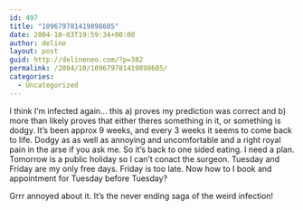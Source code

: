 ```yaml
---
id: 497
title: "109679781419898605"
date: 2004-10-03T19:59:34+00:00
author: deline
layout: post
guid: http://delineneo.com/?p=382
permalink: /2004/10/109679781419898605/
categories:
  - Uncategorized
---
```

I think I&#8217;m infected again&#8230; this a) proves my prediction was correct and b) more than likely proves that either theres something in it, or something is dodgy. It&#8217;s been approx 9 weeks, and every 3 weeks it seems to come back to life. Dodgy as as well as annoying and uncomfortable and a right royal pain in the arse if you ask me. So it&#8217;s back to one sided eating. I need a plan. Tomorrow is a public holiday so I can&#8217;t conact the surgeon. Tuesday and Friday are my only free days. Friday is too late. Now how to I book and appointment for Tuesday before Tuesday?

Grrr annoyed about it. It&#8217;s the never ending saga of the weird infection!

